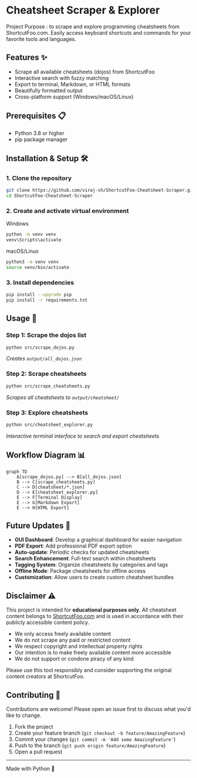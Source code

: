 # Cheatsheet Scraper & Explorer

Project Purpose : to scrape and explore programming cheatsheets from ShortcutFoo.com. Easily access keyboard shortcuts and commands for your favorite tools and languages.

## Features ✨
- Scrape all available cheatsheets (dojos) from ShortcutFoo
- Interactive search with fuzzy matching
- Export to terminal, Markdown, or HTML formats
- Beautifully formatted output
- Cross-platform support (Windows/macOS/Linux)

## Prerequisites 📋
- Python 3.8 or higher
- pip package manager

## Installation & Setup 🛠️

### 1. Clone the repository
```bash
git clone https://github.com/viraj-sh/ShortcutFoo-Cheatsheet-Scraper.git
cd ShortcutFoo-Cheatsheet-Scraper
```

### 2. Create and activate virtual environment

Windows

```bash
python -m venv venv
venv\Scripts\activate
```



macOS/Linux

```bash
python3 -m venv venv
source venv/bin/activate
```


### 3. Install dependencies
```bash
pip install --upgrade pip
pip install -r requirements.txt
```

## Usage 🚀

### Step 1: Scrape the dojos list
```bash
python src/scrape_dojos.py
```
*Creates `output/all_dojos.json`*

### Step 2: Scrape cheatsheets
```bash
python src/scrape_cheatsheets.py
```
*Scrapes all cheatsheets to `output/cheatsheet/`*

### Step 3: Explore cheatsheets
```bash
python src/cheatsheet_explorer.py
```
*Interactive terminal interface to search and export cheatsheets*

## Workflow Diagram 📊
```mermaid
graph TD
    A[scrape_dojos.py] --> B[all_dojos.json]
    B --> C[scrape_cheatsheets.py]
    C --> D[cheatsheet/*.json]
    D --> E[cheatsheet_explorer.py]
    E --> F[Terminal Display]
    E --> G[Markdown Export]
    E --> H[HTML Export]
```

## Future Updates 🔮
- **GUI Dashboard**: Develop a graphical dashboard for easier navigation
- **PDF Export**: Add professional PDF export option
- **Auto-update**: Periodic checks for updated cheatsheets
- **Search Enhancement**: Full-text search within cheatsheets
- **Tagging System**: Organize cheatsheets by categories and tags
- **Offline Mode**: Package cheatsheets for offline access
- **Customization**: Allow users to create custom cheatsheet bundles


## Disclaimer ⚠️
This project is intended for **educational purposes only**. All cheatsheet content belongs to [ShortcutFoo.com](https://www.shortcutfoo.com) and is used in accordance with their publicly accessible content policy. 

- We only access freely available content
- We do not scrape any paid or restricted content
- We respect copyright and intellectual property rights
- Our intention is to make freely available content more accessible
- We do not support or condone piracy of any kind

Please use this tool responsibly and consider supporting the original content creators at ShortcutFoo.

## Contributing 🤝
Contributions are welcome! Please open an issue first to discuss what you'd like to change.

1. Fork the project
2. Create your feature branch (`git checkout -b feature/AmazingFeature`)
3. Commit your changes (`git commit -m 'Add some AmazingFeature'`)
4. Push to the branch (`git push origin feature/AmazingFeature`)
5. Open a pull request

---

Made with Python 🐍